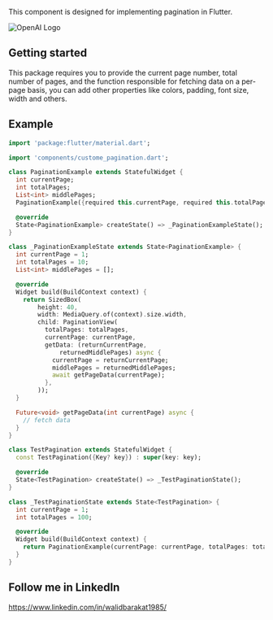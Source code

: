 <!--
This README describes the package. If you publish this package to pub.dev,
this README's contents appear on the landing page for your package.

For information about how to write a good package README, see the guide for
[writing package pages](https://dart.dev/guides/libraries/writing-package-pages).

For general information about developing packages, see the Dart guide for
[creating packages](https://dart.dev/guides/libraries/create-library-packages)
and the Flutter guide for
[developing packages and plugins](https://flutter.dev/developing-packages).
-->

This component is designed for implementing pagination in Flutter.

![OpenAI Logo](https://ibb.co/VvP9j83)


## Getting started

This package requires you to provide the current page number, total number of pages, and the function responsible for fetching data on a per-page basis,
you can add other properties like colors, padding, font size, width and others.
## Example

```dart
import 'package:flutter/material.dart';

import 'components/custome_pagination.dart';

class PaginationExample extends StatefulWidget {
  int currentPage;
  int totalPages;
  List<int> middlePages;
  PaginationExample({required this.currentPage, required this.totalPages, required this.middlePages, Key? key}) : super(key: key);

  @override
  State<PaginationExample> createState() => _PaginationExampleState();
}

class _PaginationExampleState extends State<PaginationExample> {
  int currentPage = 1;
  int totalPages = 10;
  List<int> middlePages = [];

  @override
  Widget build(BuildContext context) {
    return SizedBox(
        height: 40,
        width: MediaQuery.of(context).size.width,
        child: PaginationView(
          totalPages: totalPages,
          currentPage: currentPage,
          getData: (returnCurrentPage,
              returnedMiddlePages) async {
            currentPage = returnCurrentPage;
            middlePages = returnedMiddlePages;
            await getPageData(currentPage);
          },
        ));
  }

  Future<void> getPageData(int currentPage) async {
    // fetch data
  }
}

class TestPagination extends StatefulWidget {
  const TestPagination({Key? key}) : super(key: key);

  @override
  State<TestPagination> createState() => _TestPaginationState();
}

class _TestPaginationState extends State<TestPagination> {
  int currentPage = 1;
  int totalPages = 100;

  @override
  Widget build(BuildContext context) {
    return PaginationExample(currentPage: currentPage, totalPages: totalPages, middlePages: []);
  }
}
```

## Follow me in LinkedIn
https://www.linkedin.com/in/walidbarakat1985/
